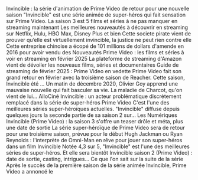 Invincible : la série d'animation de Prime Video de retour pour une nouvelle saison
"Invincible" est une série animée de super-héros qui fait sensation sur Prime Video. La saison 3 est 
5 films et séries à ne pas manquer en streaming maintenant
Les meilleures nouveautés à découvrir en streaming sur Netflix, Hulu, HBO Max, Disney Plus et bien 
Cette societe pirate vient de prouver qu’elle est virtuellement invincible, la justice ne peut rien contre elle
Cette entreprise chinoise a écopé de 101 millions de dollars d'amende en 2016 pour avoir vendu des 
Nouveautés Prime Video : les films et séries à voir en streaming en février 2025
La plateforme de streaming d'Amazon vient de dévoiler les nouveaux films, séries et documentaires 
Guide de streaming de février 2025 : Prime Video en vedette
Prime Video fait son grand retour en février avec la troisième saison de Reacher. Cette saison, 
Invincible été ... Un matin de décembre 2020, Olivier Goy apprend une mauvaise nouvelle qui fait basculer sa vie. La maladie de Charcot, qu'on vient de lui...
AlloCiné
Invincible : un acteur problématique discrètement remplacé dans la série de super-héros Prime Video
C'est l'une des meilleures séries super-héroïques actuelles. "Invincible" diffuse depuis quelques jours la seconde partie de sa saison 2 sur...
Les Numériques
Invincible (Prime Video) : la saison 3 s'offre un teaser drôle et méta, plus une date de sortie
La série super-héroïque de Prime Video sera de retour pour une troisième saison, prévue pour le début 
Hugh Jackman ou Ryan Reynolds : l'interprète de Omni-Man en rêve pour jouer son super-héros dans un film Invincible
Notée 4,3 sur 5, "Invincible" est l'une des meilleures séries de super-héros. Et elle sera bientôt 
Invincible saison 2 (Prime Video) : date de sortie, casting, intrigues… Ce que l'on sait sur la suite de la série
Après le succès de la première saison de la série animée Invincible, Prime Video a annoncé le 
